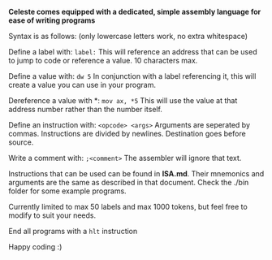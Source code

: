 __Celeste comes equipped with a dedicated, simple assembly language for ease of writing programs__

Syntax is as follows: (only lowercase letters work, no extra whitespace)

Define a label with:
`label:`
This will reference an address that can be used to jump to code or reference a value. 10 characters max.

Define a value with:
`dw 5`
In conjunction with a label referencing it, this will create a value you can use in your program.

Dereference a value with *:
`mov ax, *5`
This will use the value at that address number rather than the number itself.

Define an instruction with:
`<opcode> <args>`
Arguments are seperated by commas. Instructions are divided by newlines. Destination goes before source.

Write a comment with:
`;<comment>`
The assembler will ignore that text.

Instructions that can be used can be found in **ISA.md**. Their mnemonics and arguments are the same as described in that document. Check the ./bin folder for some example programs.

Currently limited to max 50 labels and max 1000 tokens, but feel free to modify to suit your needs.

End all programs with a `hlt` instruction

Happy coding :)